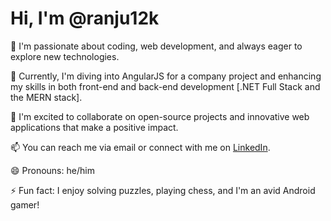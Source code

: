 # Hi, I'm @ranju12k

👀 I'm passionate about coding, web development, and always eager to explore new technologies.

🌱 Currently, I'm diving into AngularJS for a company project and enhancing my skills in both front-end and back-end development [.NET Full Stack and the MERN stack].

💞️ I'm excited to collaborate on open-source projects and innovative web applications that make a positive impact.

📫 You can reach me via email or connect with me on [LinkedIn](https://www.linkedin.com/in/ranjith-m-r-24473417a/).

😄 Pronouns: he/him

⚡ Fun fact: I enjoy solving puzzles, playing chess, and I'm an avid Android gamer!

<!---
ranju12k/ranju12k is a ✨ special  ✨  repository because its `README.md` (this file) appears on your GitHub profile.
You can click the Preview link to take a look at your changes.
--->
